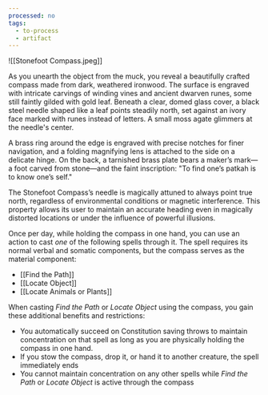 ```yaml
---
processed: no
tags:
  - to-process
  - artifact
---
```

![[Stonefoot Compass.jpeg]]

As you unearth the object from the muck, you reveal a beautifully crafted compass made from dark, weathered ironwood. The surface is engraved with intricate carvings of winding vines and ancient dwarven runes, some still faintly gilded with gold leaf. Beneath a clear, domed glass cover, a black steel needle shaped like a leaf points steadily north, set against an ivory face marked with runes instead of letters. A small moss agate glimmers at the needle's center.

A brass ring around the edge is engraved with precise notches for finer navigation, and a folding magnifying lens is attached to the side on a delicate hinge. On the back, a tarnished brass plate bears a maker’s mark—a foot carved from stone—and the faint inscription: "To find one’s patkah is to know one’s self."

The Stonefoot Compass’s needle is magically attuned to always point true north, regardless of environmental conditions or magnetic interference. This property allows its user to maintain an accurate heading even in magically distorted locations or under the influence of powerful illusions.

Once per day, while holding the compass in one hand, you can use an action to cast *one* of the following spells through it. The spell requires its normal verbal and somatic components, but the compass serves as the material component:
- [[Find the Path]]
- [[Locate Object]]
- [[Locate Animals or Plants]]

When casting *Find the Path* or *Locate Object* using the compass, you gain these additional benefits and restrictions:

- You automatically succeed on Constitution saving throws to maintain concentration on that spell as long as you are physically holding the compass in one hand.
- If you stow the compass, drop it, or hand it to another creature, the spell immediately ends
- You cannot maintain concentration on any other spells while *Find the Path* or *Locate Object* is active through the compass

